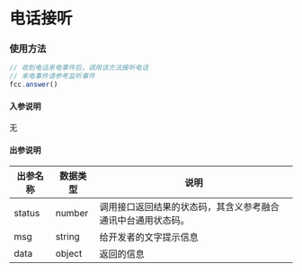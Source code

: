 # 电话接听
<!-- ### 电话应答示例

:::preview
demo-preview=../../../components/interface/phone/answer.vue
::: -->

### 使用方法
```typescript
// 收到电话来电事件后，调用该方法接听电话
// 来电事件请参考监听事件
fcc.answer()
```
<!-- **入参说明** -->
#### 入参说明

无

#### 出参说明

| **出参名称** | **数据类型** | **说明**                         |
| -------- | -------- | ------------------------------ |
| status   | number   | 调用接口返回结果的状态码，其含义参考融合通讯中台通用状态码。 |
| msg      | string   | 给开发者的文字提示信息                    |
| data     | object   | 返回的信息                          |

